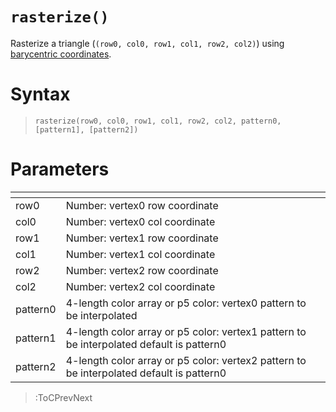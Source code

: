 # `rasterize()`

Rasterize a triangle (`(row0, col0, row1, col1, row2, col2)`) using [barycentric coordinates]().

# Syntax

> `rasterize(row0, col0, row1, col1, row2, col2, pattern0, [pattern1], [pattern2])`

# Parameters

| <!-- --> | <!-- -->                                                                                 |
|----------|------------------------------------------------------------------------------------------|
| row0     | Number: vertex0 row coordinate                                                           |
| col0     | Number: vertex0 col coordinate                                                           |
| row1     | Number: vertex1 row coordinate                                                           |
| col1     | Number: vertex1 col coordinate                                                           |
| row2     | Number: vertex2 row coordinate                                                           |
| col2     | Number: vertex2 col coordinate                                                           |
| pattern0 | 4-length color array or p5 color: vertex0 pattern to be interpolated                     |
| pattern1 | 4-length color array or p5 color: vertex1 pattern to be interpolated default is pattern0 |
| pattern2 | 4-length color array or p5 color: vertex2 pattern to be interpolated default is pattern0 |

> :ToCPrevNext